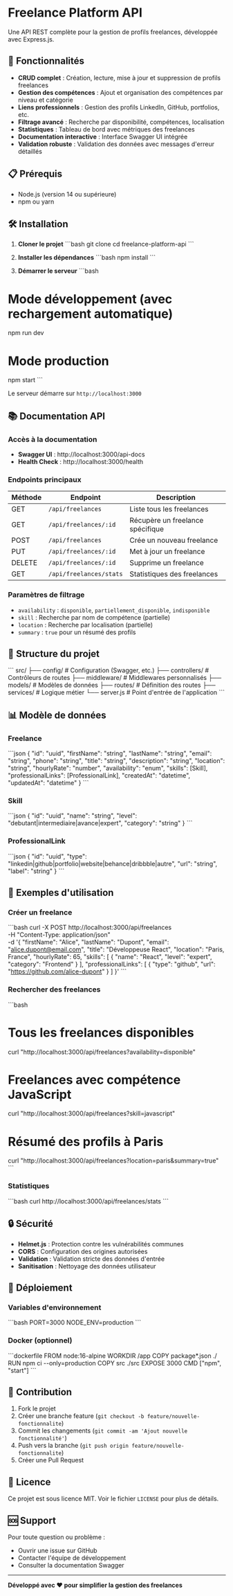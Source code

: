 # Freelance Platform API

Une API REST complète pour la gestion de profils freelances, développée avec Express.js.

## 🚀 Fonctionnalités

- **CRUD complet** : Création, lecture, mise à jour et suppression de profils freelances
- **Gestion des compétences** : Ajout et organisation des compétences par niveau et catégorie
- **Liens professionnels** : Gestion des profils LinkedIn, GitHub, portfolios, etc.
- **Filtrage avancé** : Recherche par disponibilité, compétences, localisation
- **Statistiques** : Tableau de bord avec métriques des freelances
- **Documentation interactive** : Interface Swagger UI intégrée
- **Validation robuste** : Validation des données avec messages d'erreur détaillés

## 📋 Prérequis

- Node.js (version 14 ou supérieure)
- npm ou yarn

## 🛠️ Installation

1. **Cloner le projet**
\`\`\`bash
git clone <url-du-repo>
cd freelance-platform-api
\`\`\`

2. **Installer les dépendances**
\`\`\`bash
npm install
\`\`\`

3. **Démarrer le serveur**
\`\`\`bash
# Mode développement (avec rechargement automatique)
npm run dev

# Mode production
npm start
\`\`\`

Le serveur démarre sur `http://localhost:3000`

## 📚 Documentation API

### Accès à la documentation
- **Swagger UI** : http://localhost:3000/api-docs
- **Health Check** : http://localhost:3000/health

### Endpoints principaux

| Méthode | Endpoint | Description |
|---------|----------|-------------|
| GET | `/api/freelances` | Liste tous les freelances |
| GET | `/api/freelances/:id` | Récupère un freelance spécifique |
| POST | `/api/freelances` | Crée un nouveau freelance |
| PUT | `/api/freelances/:id` | Met à jour un freelance |
| DELETE | `/api/freelances/:id` | Supprime un freelance |
| GET | `/api/freelances/stats` | Statistiques des freelances |

### Paramètres de filtrage

- `availability` : `disponible`, `partiellement_disponible`, `indisponible`
- `skill` : Recherche par nom de compétence (partielle)
- `location` : Recherche par localisation (partielle)
- `summary` : `true` pour un résumé des profils

## 🔧 Structure du projet

\`\`\`
src/
├── config/          # Configuration (Swagger, etc.)
├── controllers/     # Contrôleurs de routes
├── middleware/      # Middlewares personnalisés
├── models/          # Modèles de données
├── routes/          # Définition des routes
├── services/        # Logique métier
└── server.js        # Point d'entrée de l'application
\`\`\`

## 📊 Modèle de données

### Freelance
\`\`\`json
{
  "id": "uuid",
  "firstName": "string",
  "lastName": "string", 
  "email": "string",
  "phone": "string",
  "title": "string",
  "description": "string",
  "location": "string",
  "hourlyRate": "number",
  "availability": "enum",
  "skills": [Skill],
  "professionalLinks": [ProfessionalLink],
  "createdAt": "datetime",
  "updatedAt": "datetime"
}
\`\`\`

### Skill
\`\`\`json
{
  "id": "uuid",
  "name": "string",
  "level": "debutant|intermediaire|avance|expert",
  "category": "string"
}
\`\`\`

### ProfessionalLink
\`\`\`json
{
  "id": "uuid",
  "type": "linkedin|github|portfolio|website|behance|dribbble|autre",
  "url": "string",
  "label": "string"
}
\`\`\`

## 🧪 Exemples d'utilisation

### Créer un freelance
\`\`\`bash
curl -X POST http://localhost:3000/api/freelances \
  -H "Content-Type: application/json" \
  -d '{
    "firstName": "Alice",
    "lastName": "Dupont",
    "email": "alice.dupont@email.com",
    "title": "Développeuse React",
    "location": "Paris, France",
    "hourlyRate": 65,
    "skills": [
      {
        "name": "React",
        "level": "expert",
        "category": "Frontend"
      }
    ],
    "professionalLinks": [
      {
        "type": "github",
        "url": "https://github.com/alice-dupont"
      }
    ]
  }'
\`\`\`

### Rechercher des freelances
\`\`\`bash
# Tous les freelances disponibles
curl "http://localhost:3000/api/freelances?availability=disponible"

# Freelances avec compétence JavaScript
curl "http://localhost:3000/api/freelances?skill=javascript"

# Résumé des profils à Paris
curl "http://localhost:3000/api/freelances?location=paris&summary=true"
\`\`\`

### Statistiques
\`\`\`bash
curl http://localhost:3000/api/freelances/stats
\`\`\`

## 🔒 Sécurité

- **Helmet.js** : Protection contre les vulnérabilités communes
- **CORS** : Configuration des origines autorisées
- **Validation** : Validation stricte des données d'entrée
- **Sanitisation** : Nettoyage des données utilisateur

## 🚀 Déploiement

### Variables d'environnement
\`\`\`bash
PORT=3000
NODE_ENV=production
\`\`\`

### Docker (optionnel)
\`\`\`dockerfile
FROM node:16-alpine
WORKDIR /app
COPY package*.json ./
RUN npm ci --only=production
COPY src ./src
EXPOSE 3000
CMD ["npm", "start"]
\`\`\`

## 🤝 Contribution

1. Fork le projet
2. Créer une branche feature (`git checkout -b feature/nouvelle-fonctionnalite`)
3. Commit les changements (`git commit -am 'Ajout nouvelle fonctionnalité'`)
4. Push vers la branche (`git push origin feature/nouvelle-fonctionnalite`)
5. Créer une Pull Request

## 📝 Licence

Ce projet est sous licence MIT. Voir le fichier `LICENSE` pour plus de détails.

## 🆘 Support

Pour toute question ou problème :
- Ouvrir une issue sur GitHub
- Contacter l'équipe de développement
- Consulter la documentation Swagger

---

**Développé avec ❤️ pour simplifier la gestion des freelances**
